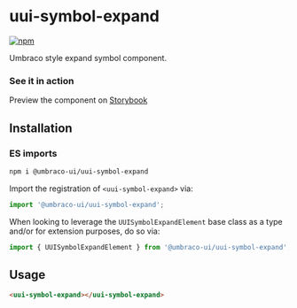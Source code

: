 # uui-symbol-expand

[![npm](https://img.shields.io/npm/v/@umbraco-ui/uui-symbol-expand?logoColor=%231B264F)](https://www.npmjs.com/package/@umbraco-ui/uui-symbol-expand)

Umbraco style expand symbol component.

### See it in action

Preview the component on [Storybook](https://uui.umbraco.com/?path=/docs/uui-symbol-expand--docs)

## Installation

### ES imports

```zsh
npm i @umbraco-ui/uui-symbol-expand
```

Import the registration of `<uui-symbol-expand>` via:

```javascript
import '@umbraco-ui/uui-symbol-expand';
```

When looking to leverage the `UUISymbolExpandElement` base class as a type and/or for extension purposes, do so via:

```javascript
import { UUISymbolExpandElement } from '@umbraco-ui/uui-symbol-expand';
```

## Usage

```html
<uui-symbol-expand></uui-symbol-expand>
```
